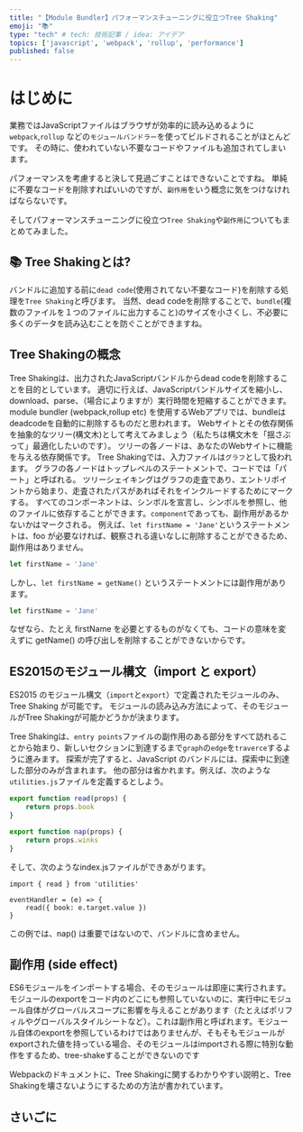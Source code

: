```yaml
---
title: "【Module Bundler】パフォーマンスチューニングに役立つTree Shaking"
emoji: "📚"
type: "tech" # tech: 技術記事 / idea: アイデア
topics: ['javascript', 'webpack', 'rollup', 'performance']
published: false
---
```


# はじめに
業務ではJavaScriptファイルはブラウザが効率的に読み込めるように `webpack`,`rollup` などの`モジュールバンドラー`を使ってビルドされることがほとんどです。
その時に、使われていない不要なコードやファイルも追加されてしまいます。

パフォーマンスを考慮すると決して見過ごすことはできないことですね。
単純に不要なコードを削除すればいいのですが、`副作用`をいう概念に気をつけなければならないです。

そしてパフォーマンスチューニングに役立つ`Tree Shaking`や`副作用`についてもまとめてみました。

## 📚 Tree Shakingとは?
バンドルに追加する前に`dead code`(使用されてない不要なコード)を削除する処理を`Tree Shaking`と呼びます。
当然、dead codeを削除することで、`bundle`(複数のファイルを１つのファイルに出力すること)のサイズを小さくし、不必要に多くのデータを読み込むことを防ぐことができますね。


## Tree Shakingの概念
Tree Shakingは、出力されたJavaScriptバンドルからdead codeを削除することを目的としています。
適切に行えば、JavaScriptバンドルサイズを縮小し、download、parse、（場合によりますが）実行時間を短縮することができます。module bundler (webpack,rollup etc) を使用するWebアプリでは、bundleはdeadcodeを自動的に削除するものだと思われます。
Webサイトとその依存関係を抽象的なツリー(構文木)として考えてみましょう（私たちは構文木を「揺さぶって」最適化したいのです）。
ツリーの各ノードは、あなたのWebサイトに機能を与える依存関係です。
Tree Shakingでは、入力ファイルは`グラフ`として扱われます。
グラフの各ノードはトップレベルのステートメントで、コードでは「パート」と呼ばれる。
ツリーシェイキングはグラフの走査であり、エントリポイントから始まり、走査されたパスがあればそれをインクルードするためにマークする。
すべてのコンポーネントは、シンボルを宣言し、シンボルを参照し、他のファイルに依存することができます。`component`であっても、副作用があるかないかはマークされる。
例えば、`let firstName = 'Jane'`というステートメントは、foo が必要なければ、観察される違いなしに削除することができるため、副作用はありません。
```javascript:example.js
let firstName = 'Jane'
```
しかし、`let firstName = getName()` というステートメントには副作用があります。
```javascript:example.js
let firstName = 'Jane'
```
なぜなら、たとえ firstName を必要とするものがなくても、コードの意味を変えずに getName() の呼び出しを削除することができないからです。

## ES2015のモジュール構文（import と export）
ES2015 のモジュール構文（`import`と`export`）で定義されたモジュールのみ、Tree Shaking が可能です。
モジュールの読み込み方法によって、そのモジュールがTree Shakingが可能かどうかが決まります。

Tree Shakingは、`entry points`ファイルの副作用のある部分をすべて訪れることから始まり、新しいセクションに到達するまで`graph`の`edge`を`traverce`するように進みます。
探索が完了すると、JavaScript のバンドルには、探索中に到達した部分のみが含まれます。
他の部分は省かれます。例えば、次のような `utilities.js`ファイルを定義するとしよう。

```javascript
export function read(props) {
    return props.book
}
```

```javascript
export function nap(props) {
    return props.winks
}
```
そして、次のようなindex.jsファイルができあがります。

```javascript:example
import { read } from 'utilities'

eventHandler = (e) => {
    read({ book: e.target.value })
}
```
この例では、nap() は重要ではないので、バンドルに含めません。

## 副作用 (side effect) 
ES6モジュールをインポートする場合、そのモジュールは即座に実行されます。モジュールのexportをコード内のどこにも参照していないのに、実行中にモジュール自体がグローバルスコープに影響を与えることがあります（たとえばポリフィルやグローバルスタイルシートなど）。これは副作用と呼ばれます。モジュール自体のexportを参照しているわけではありませんが、そもそもモジュールがexportされた値を持っている場合、そのモジュールはimportされる際に特別な動作をするため、tree-shakeすることができないのです

Webpackのドキュメントに、Tree Shakingに関するわかりやすい説明と、Tree Shakingを壊さないようにするための方法が書かれています。

## さいごに